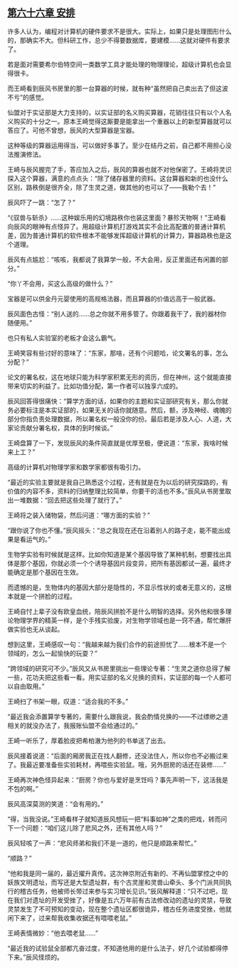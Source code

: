 ## [第六十六章 安排](https://www.xxbiquge.com/11_11207/8854651.html)


  许多人认为，编程对计算机的硬件要求不是很大。实际上，如果只是处理图形什么的，那确实不大。但科研工作，总少不得要数据库，要建模……这就对硬件有要求了。

  若是面对需要希尔伯特空间一类数学工具才能处理的物理理论，超级计算机也会显得很卡。

  而王崎看到辰风书房里的那一台算器的时候，就有种“虽然把自己卖出去了但这波不亏”的感觉。

  仙盟对于实证部是大力支持的，以实证部的名义购买算器，花销往往只有以个人名义购买的十分之一。原本王崎觉得这厮要是能拿出一个重器以上的新型算器就可以答应了。可他不曾想，辰风的大型算器是宝器。

  这种等级的算器运用得当，可以做好多事了。至少在结丹之前，自己都不用担心没法推演修法。

  王崎与辰风握完了手，答应加入之后，辰风的算器也就不对他保密了。王崎将灵识探入这个算器，满意的点点头：“除了储存器里的资料。这台算器和新的也没什么区别，路秩倒是很齐全，除了生灵之道，做其他的也可以了——我勒个去！”

  辰风吓了一跳：“怎了？”

  “《驭兽与斩杀》……这种娱乐用的幻境路秩你也装这里面？暴殄天物啊！”王崎看向辰风的眼神有点怪异了。用超级计算机打游戏其实不会比高配置的普通计算机差，因为普通计算机的软件根本不能够发挥超级计算机的计算力，算器路秩也是这个道理。

  辰风有点尴尬：“咳咳，我都说了我算学一般，不大会用，反正里面还有闲置的部分。”

  “你丫不会用，买这么高级的做什么？”

  宝器是可以供金丹元婴使用的高规格法器，而且算器的价值远高于一般武器。

  辰风面色古怪：“别人送的……总之你就不用多管了。你跟着我干了，我的器材你随便用。”

  也只有私人实验室的老板才会这么霸气。

  王崎笑容有些讨好的意味了：“东家，那啥，还有个问题哈，论文署名的事，怎么分配？”

  论文的署名权，这在地球只能为科学家积累无形的资历，但在神州，这个就能直接带来切实的利益了。比如功值分配，第一作者可以独享六成的。

  辰风回答得很痛快：“算学方面的话，如果你的主题和实证部研究有关，那么你就务必要标注是本实证部的，如果无关的话你就随意。然后，额，涉及神经、魂魄的部分你指负责处理数据，所以署名权一般没你的份。最后若是涉及人心、人道，大家论贡献分署名权，具体的到时候谈。”

  王崎盘算了一下，发现辰风的条件简直就是优厚至极，便说道：“东家，我啥时候来上工？”

  高级的计算机对物理学家和数学家都很有吸引力。

  “最近的实验主要就是我自己熟悉这个过程，还有就是在为以后的研究探路的，有价值的内容不多，资料的归纳整理比较简单，你要干的活也不多。”辰风从书房里取出一堆数据：“回去把这些处理了就行了。”

  王崎将之装入储物袋，然后问道：“哪方面的实验？”

  “跟你说了你也不懂。”辰风摇头：“总之我现在还在沿着别人的路子走，能不能出成果是看运气的。”

  生物学实验有时候就是这样。比如你知道是某个基因导致了某种机制，想要找出具体是那个基因，你就必须一个个诱导基因片段变异，把所有基因都试一遍，最终才能确定是那个基因在生效。

  而遗憾的是，生物体内的基因大部分是隐性的，不显示性状的或者无意义的，这根本就是一个拼脸的过程。

  王崎自忖上辈子没有欧皇血统，陪辰风拼脸不是什么明智的选择。另外他和很多理论物理学界的精英一样，是个手残实验废，对生物学领域也是一窍不通，帮忙爆肝做实验也无从谈起。

  想到这里，王崎感叹一句：“我越来越为我们合作的前途担忧了……根本不是一个领域的，怎么一起愉快的玩耍？”

  “跨领域的研究可不少。”辰风又从书房里挑出一些理论专著：“生灵之道你总得了解一些，花功夫把这些看一看。用实证部的名义兑换的资料，实证部的每一个人都可以自由取用。”

  王崎扫了书架一眼，叹道：“适合我的不多。”

  “最近我会添置算学专著的，需要什么跟我说，我会酌情兑换的——不过缥缈之道相关的就没办法了，我报账仙盟不会给通过的。”

  王崎一听乐了，厚着脸皮把希柏澈为他列的书单送了出去。

  辰风接着说道：“后面的厢房我正在找人翻修，还没法住人，所以你也不必搬过来了。我最近要准备些实验耗材，再喂些实验鼠。哦，另外厨房的话还在装修……”

  王崎再次神色怪异起来：“厨房？你也与爱好是烹饪吗？事先声明一下，这活我是不包的啊。”

  辰风高深莫测的笑道：“会有用的。”

  “得，当我没说。”王崎看样子就知道辰风想玩一把“料事如神”之类的把戏，转而问下一个问题：“咱们这儿除了悲风之外，还有其他人吗？”

  辰风轻咳了一声：“悲风师弟和我们不是一道的，他只是顺路来帮忙。”

  “顺路？”

  “他和我是同一届的，最近擢升真传。这次神京附近有新的、不再仙盟掌控之中的妖族文明遗址，而写还是大型遗址群，有个古灵崖和灵兽山牵头、多个门派共同执行的稽古任务，他被师长带过来参与实习增长见识。”辰风解释道：“只不过吧，现在我们对遗址的开发受挫了，好像是五六万年前有古法修改动的遗址的灵禁，导致灵禁发生了不可预知的变动，现在整个遗址区都很诡异，稽古任务进度受挫，他就闲下来了，过来帮我收集收据还有喂喂老鼠。”

  王崎表情微妙：“他去喂老鼠……”

  “最近我的试验鼠全部都亢奋过度，不知道他用的是什么法子，好几个试验都得停下来。”辰风怪烦的。
